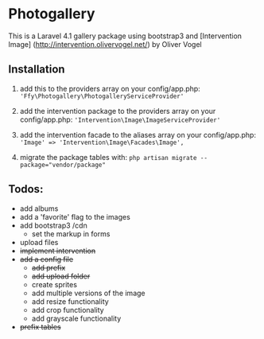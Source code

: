 Photogallery
============
This is a Laravel 4.1 gallery package using bootstrap3 and [Intervention Image] (http://intervention.olivervogel.net/) by Oliver Vogel

Installation
------------
1. add this to the providers array on your config/app.php:
``'Ffy\Photogallery\PhotogalleryServiceProvider'``

2. add the intervention package to the providers array on your config/app.php:
``'Intervention\Image\ImageServiceProvider'``

3. add the intervention facade to the aliases array on your config/app.php:
``'Image' => 'Intervention\Image\Facades\Image',``

4. migrate the package tables with:
``php artisan migrate --package="vendor/package"``

Todos:
-------
- add albums
- add a 'favorite' flag to the images
- add bootstrap3 /cdn
  * set the markup in forms
- upload files
- ~~implement intervention~~
- ~~add a config file~~
  * ~~add prefix~~
  * ~~add upload folder~~
  * create sprites
  * add multiple versions of the image
  * add resize functionality
  * add crop functionality
  * add grayscale functionality
- ~~prefix tables~~
